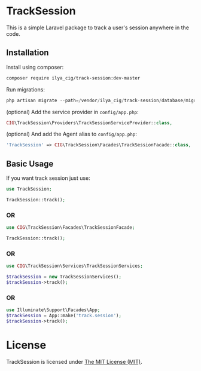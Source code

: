 TrackSession
===

This is a simple Laravel package to track a user's session anywhere in the code.

Installation
------------

Install using composer:

```bash
composer require ilya_cig/track-session:dev-master
```

Run migrations:

```php 
php artisan migrate --path=/vendor/ilya_cig/track-session/database/migrations/2024_07_24_123500_create_track_session_table.php
```


(optional) Add the service provider in `config/app.php`:

```php
CIG\TrackSession\Providers\TrackSessionServiceProvider::class,
```

(optional) And add the Agent alias to `config/app.php`:

```php
'TrackSession' => CIG\TrackSession\Facades\TrackSessionFacade::class,
```

Basic Usage
-----------

If you want track session just use:


```php
use TrackSession;

TrackSession::track();
```
### OR


```php
use CIG\TrackSession\Facades\TrackSessionFacade;

TrackSession::track();
```

### OR


```php
use CIG\TrackSession\Services\TrackSessionServices;

$trackSession = new TrackSessionServices();
$trackSession->track();
```

### OR
```php
use Illuminate\Support\Facades\App;
$trackSession = App::make('track.session');
$trackSession->track();
```

# License

TrackSession is licensed under [The MIT License (MIT)](LICENSE).

